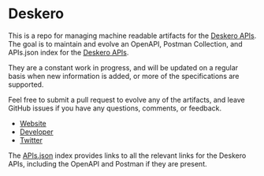 # DeskeroThis is a repo for managing machine readable artifacts for the [Deskero APIs](http://www.deskero.com/). The goal is to maintain and evolve an OpenAPI, Postman Collection, and APIs.json index for the [Deskero APIs](http://www.deskero.com/).They are a constant work in progress, and will be updated on a regular basis when new information is added, or more of the specifications are supported.Feel free to submit a pull request to evolve any of the artifacts, and leave GitHub issues if you have any questions, comments, or feedback.- [Website](http://www.deskero.com/)- [Developer](http://www.deskero.com/)- [Twitter](https://twitter.com/deskerocare)The [APIs.json](https://github.com/api-evangelist/deskero/blob/master/apis.json) index provides links to all the relevant links for the Deskero APIs, including the OpenAPI and Postman if they are present.